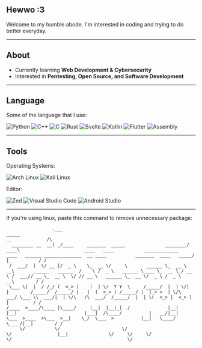 ## Hewwo :3

Welcome to my humble abode.
I'm interested in coding and trying to do better everyday.

---

## About

- Currently learning **Web Development & Cybersecurity**
- Interested in **Pentesting, Open Source, and Software Development**

---

## Language 
Some of the language that I use:

![Python](https://img.shields.io/badge/Python-3776AB?style=for-the-badge&logo=python&logoColor=white)
![C++](https://img.shields.io/badge/C++-00599C?style=for-the-badge&logo=c%2B%2B&logoColor=white)
![C](https://img.shields.io/badge/C-00599C?style=for-the-badge&logo=c&logoColor=white)
![Rust](https://img.shields.io/badge/Rust-000000?style=for-the-badge&logo=rust&logoColor=white)
![Svelte](https://img.shields.io/badge/Svelte-FF3E00?style=for-the-badge&logo=svelte&logoColor=white)
![Kotlin](https://img.shields.io/badge/Kotlin-0095D5?style=for-the-badge&logo=kotlin&logoColor=white)
![Flutter](https://img.shields.io/badge/Flutter-02569B?style=for-the-badge&logo=flutter&logoColor=white)
![Assembly](https://img.shields.io/badge/Assembly-6E4C13?style=for-the-badge&logo=arm&logoColor=white)

---

## Tools
Operating Systems:

![Arch Linux](https://img.shields.io/badge/Arch%20Linux-1793D1?style=for-the-badge&logo=arch-linux&logoColor=white)
![Kali Linux](https://img.shields.io/badge/Kali%20Linux-557C94?style=for-the-badge&logo=kali-linux&logoColor=white)

Editor:

![Zed](https://img.shields.io/badge/Zed-5F5CFF?style=for-the-badge&logo=zedindustries&logoColor=white)
![Visual Studio Code](https://img.shields.io/badge/VS%20Code-0078D4?style=for-the-badge&logo=visual-studio-code&logoColor=white)
![Android Studio](https://img.shields.io/badge/Android%20Studio-3DDC84?style=for-the-badge&logo=android-studio&logoColor=white)

---

If you're using linux, paste this command to remove unnecessary package:

```
                 .___                                               _____                                                                                                                                     __             /\  
  ________ __  __| _/____     _______  _____               ________/ ____\                        ____   ____           _____________   ____   ______ ______________  __ ____           _______  ____   _____/  |_          / /  
 /  ___/  |  \/ __ |/  _ \    \_  __ \/     \       ______ \_  __ \   __\       ______   ______  /    \ /  _ \   ______ \____ \_  __ \_/ __ \ /  ___// __ \_  __ \  \/ // __ \   ______ \_  __ \/  _ \ /  _ \   __\        / /   
 \___ \|  |  / /_/ (  <_> )    |  | \/  Y Y  \     /_____/  |  | \/|  |        /_____/  /_____/ |   |  (  <_> ) /_____/ |  |_> >  | \/\  ___/ \___ \\  ___/|  | \/\   /\  ___/  /_____/  |  | \(  <_> |  <_> )  |         / /    
/____  >____/\____ |\____/     |__|  |__|_|  /              |__|   |__|                         |___|  /\____/          |   __/|__|    \___  >____  >\___  >__|    \_/  \___  >          |__|   \____/ \____/|__|        / /     
     \/           \/                       \/                                                        \/                 |__|               \/     \/     \/                 \/                                           \/       
```
